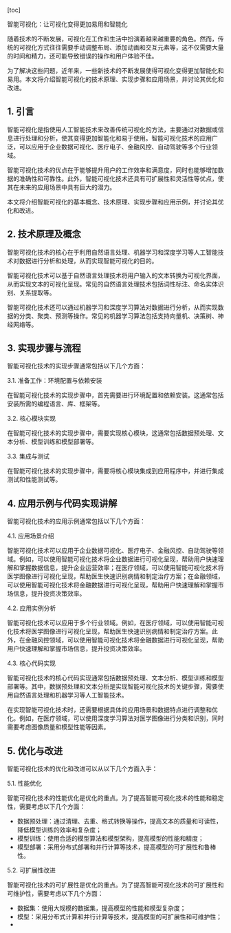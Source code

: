 
[toc]                    
                
                
智能可视化：让可视化变得更加易用和智能化

随着技术的不断发展，可视化在工作和生活中扮演着越来越重要的角色。然而，传统的可视化方式往往需要手动调整布局、添加动画和交互元素等，这不仅需要大量的时间和精力，还可能导致错误的操作和用户体验不佳。

为了解决这些问题，近年来，一些新技术的不断发展使得可视化变得更加智能化和易用。本文将介绍智能可视化的技术原理、实现步骤和应用场景，并讨论其优化和改进。

## 1. 引言

智能可视化是指使用人工智能技术来改善传统可视化的方法，主要通过对数据或信息进行处理和分析，使其变得更加智能化和易于使用。智能可视化技术的应用广泛，可以应用于企业数据可视化、医疗电子、金融风控、自动驾驶等多个行业领域。

智能可视化技术的优点在于能够提升用户的工作效率和满意度，同时也能够增加数据的准确性和可靠性。此外，智能可视化技术还具有可扩展性和灵活性等优点，使其在未来的应用场景中具有巨大的潜力。

本文将介绍智能可视化的基本概念、技术原理、实现步骤和应用示例，并讨论其优化和改进。

## 2. 技术原理及概念

智能可视化技术的核心在于利用自然语言处理、机器学习和深度学习等人工智能技术对数据进行分析和处理，从而实现智能可视化的目的。

智能可视化技术可以基于自然语言处理技术将用户输入的文本转换为可视化界面，从而实现文本的可视化呈现。常见的自然语言处理技术包括词性标注、命名实体识别、关系提取等。

智能可视化技术还可以通过机器学习和深度学习算法对数据进行分析，从而实现数据的分类、聚类、预测等操作。常见的机器学习算法包括支持向量机、决策树、神经网络等。

## 3. 实现步骤与流程

智能可视化技术的实现步骤通常包括以下几个方面：

3.1. 准备工作：环境配置与依赖安装

在智能可视化技术的实现步骤中，首先需要进行环境配置和依赖安装。这通常包括安装所需的编程语言、库、框架等。

3.2. 核心模块实现

在智能可视化技术的实现步骤中，需要实现核心模块，这通常包括数据预处理、文本分析、模型训练和模型部署等。

3.3. 集成与测试

在智能可视化技术的实现步骤中，需要将核心模块集成到应用程序中，并进行集成测试和性能测试等。

## 4. 应用示例与代码实现讲解

智能可视化技术的应用示例通常包括以下几个方面：

4.1. 应用场景介绍

智能可视化技术可以应用于企业数据可视化、医疗电子、金融风控、自动驾驶等领域。例如，可以使用智能可视化技术将企业数据进行可视化呈现，帮助用户快速理解和掌握数据信息，提升企业运营效率；在医疗领域，可以使用智能可视化技术将医学图像进行可视化呈现，帮助医生快速识别病情和制定治疗方案；在金融领域，可以使用智能可视化技术将金融数据进行可视化呈现，帮助用户快速理解和掌握市场信息，提升投资决策效率。

4.2. 应用实例分析

智能可视化技术可以应用于多个行业领域。例如，在医疗领域，可以使用智能可视化技术将医学图像进行可视化呈现，帮助医生快速识别病情和制定治疗方案。此外，在金融风控领域，可以使用智能可视化技术将金融数据进行可视化呈现，帮助用户快速理解和掌握市场信息，提升投资决策效率。

4.3. 核心代码实现

智能可视化技术的核心代码实现通常包括数据预处理、文本分析、模型训练和模型部署等。其中，数据预处理和文本分析是实现智能可视化技术的关键步骤，需要使用自然语言处理和机器学习等人工智能技术。

在实现智能可视化技术时，还需要根据具体的应用场景和数据特点进行调整和优化。例如，在医疗领域，可以使用深度学习算法对医学图像进行分类和识别，同时需要考虑图像质量和模型性能等因素。

## 5. 优化与改进

智能可视化技术的优化和改进可以从以下几个方面入手：

5.1. 性能优化

智能可视化技术的性能优化是优化的重点。为了提高智能可视化技术的性能和稳定性，需要考虑以下几个方面：

- 数据预处理：通过清理、去重、格式转换等操作，提高文本的质量和可读性，降低模型训练的效率和复杂度；
- 模型训练：使用合适的模型算法和模型架构，提高模型的性能和精度；
- 模型部署：采用分布式部署和并行计算等技术，提高模型的可扩展性和鲁棒性。

5.2. 可扩展性改进

智能可视化技术的可扩展性是优化的重点。为了提高智能可视化技术的可扩展性和可维护性，需要考虑以下几个方面：

- 数据集：使用大规模的数据集，提高模型的性能和模型复杂度；
- 模型：采用分布式计算和并行计算等技术，提高模型的可扩展性和可维护性；
-

